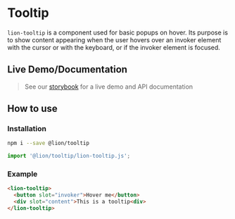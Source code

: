 # Tooltip

`lion-tooltip` is a component used for basic popups on hover.
Its purpose is to show content appearing when the user hovers over an invoker element with the cursor or with the keyboard,
or if the invoker element is focused.

## Live Demo/Documentation

> See our [storybook](http://lion-web-components.netlify.com/?path=/docs/overlays-specific-wc-tooltip) for a live demo and API documentation

## How to use

### Installation

```sh
npm i --save @lion/tooltip
```

```js
import '@lion/tooltip/lion-tooltip.js';
```

### Example

```html
<lion-tooltip>
  <button slot="invoker">Hover me</button>
  <div slot="content">This is a tooltip<div>
</lion-tooltip>
```
